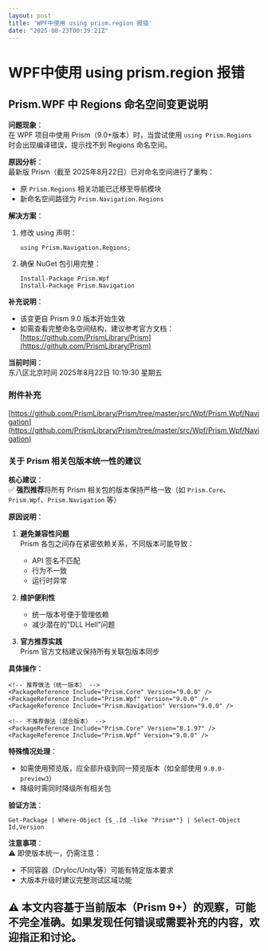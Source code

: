 ```yaml
---
layout: post
title: 'WPF中使用 using prism.region 报错'
date: "2025-08-23T00:39:21Z"
---
```

WPF中使用 using prism.region 报错
============================

Prism.WPF 中 Regions 命名空间变更说明
----------------------------

**问题现象**：  
在 WPF 项目中使用 Prism（9.0+版本）时，当尝试使用 `using Prism.Regions` 时会出现编译错误，提示找不到 Regions 命名空间。

**原因分析**：  
最新版 Prism（截至 2025年8月22日）已对命名空间进行了重构：

*   原 `Prism.Regions` 相关功能已迁移至导航模块
*   新命名空间路径为 `Prism.Navigation.Regions`

**解决方案**：

1.  修改 using 声明：
    
        using Prism.Navigation.Regions;
        
    
2.  确保 NuGet 包引用完整：
    
        Install-Package Prism.Wpf
        Install-Package Prism.Navigation
        
    

**补充说明**：

*   该变更自 Prism 9.0 版本开始生效
*   如需查看完整命名空间结构，建议参考官方文档：  
    [https://github.com/PrismLibrary/Prism](https://github.com/PrismLibrary/Prism)

**当前时间**：  
东八区北京时间 2025年8月22日 10:19:30 星期五

### 附件补充

[https://github.com/PrismLibrary/Prism/tree/master/src/Wpf/Prism.Wpf/Navigation](https://github.com/PrismLibrary/Prism/tree/master/src/Wpf/Prism.Wpf/Navigation)

### 关于 Prism 相关包版本统一性的建议

**核心建议**：  
✅ **强烈推荐**将所有 Prism 相关包的版本保持严格一致（如 `Prism.Core`、`Prism.Wpf`、`Prism.Navigation` 等）

**原因说明**：

1.  **避免兼容性问题**  
    Prism 各包之间存在紧密依赖关系，不同版本可能导致：
    
    *   API 签名不匹配
    *   行为不一致
    *   运行时异常
2.  **维护便利性**
    
    *   统一版本号便于管理依赖
    *   减少潜在的"DLL Hell"问题
3.  **官方推荐实践**  
    Prism 官方文档建议保持所有关联包版本同步
    

**具体操作**：

    <!-- 推荐做法（统一版本） -->
    <PackageReference Include="Prism.Core" Version="9.0.0" />
    <PackageReference Include="Prism.Wpf" Version="9.0.0" />
    <PackageReference Include="Prism.Navigation" Version="9.0.0" />
    
    <!-- 不推荐做法（混合版本） -->
    <PackageReference Include="Prism.Core" Version="8.1.97" />
    <PackageReference Include="Prism.Wpf" Version="9.0.0" />
    

**特殊情况处理**：

*   如需使用预览版，应全部升级到同一预览版本（如全部使用 `9.0.0-preview3`）
*   降级时需同时降级所有相关包

**验证方法**：

    Get-Package | Where-Object {$_.Id -like "Prism*"} | Select-Object Id,Version
    

**注意事项**：  
⚠️ 即使版本统一，仍需注意：

*   不同容器（DryIoc/Unity等）可能有特定版本要求
*   大版本升级时建议完整测试区域功能

⚠️ 本文内容基于当前版本（Prism 9+）的观察，可能不完全准确。如果发现任何错误或需要补充的内容，欢迎指正和讨论。
------------------------------------------------------------